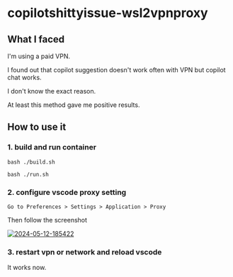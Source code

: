 # copilotshittyissue-wsl2vpnproxy

## What I faced

I'm using a paid VPN.

I found out that copilot suggestion doesn't work often with VPN but copilot chat works.

I don't know the exact reason.

At least this method gave me positive results.

## How to use it

### 1. build and run container

```
bash ./build.sh
```

```
bash ./run.sh
```

### 2. configure vscode proxy setting

```
Go to Preferences > Settings > Application > Proxy
```

Then follow the screenshot

<a href="https://ibb.co/LvCv9QS"><img src="https://i.ibb.co/qxRxm0B/2024-05-12-185422.png" alt="2024-05-12-185422" border="0"></a>

### 3. restart vpn or network and reload vscode

It works now.